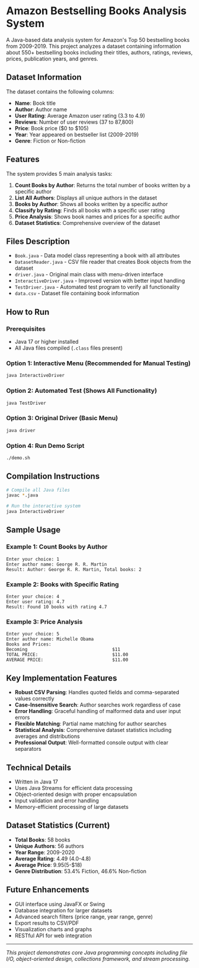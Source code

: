 # Amazon Bestselling Books Analysis System

A Java-based data analysis system for Amazon's Top 50 bestselling books from 2009-2019. This project analyzes a dataset containing information about 550+ bestselling books including their titles, authors, ratings, reviews, prices, publication years, and genres.

## Dataset Information

The dataset contains the following columns:
- **Name**: Book title
- **Author**: Author name
- **User Rating**: Average Amazon user rating (3.3 to 4.9)
- **Reviews**: Number of user reviews (37 to 87,800)
- **Price**: Book price ($0 to $105)
- **Year**: Year appeared on bestseller list (2009-2019)
- **Genre**: Fiction or Non-fiction

## Features

The system provides 5 main analysis tasks:

1. **Count Books by Author**: Returns the total number of books written by a specific author
2. **List All Authors**: Displays all unique authors in the dataset
3. **Books by Author**: Shows all books written by a specific author
4. **Classify by Rating**: Finds all books with a specific user rating
5. **Price Analysis**: Shows book names and prices for a specific author
6. **Dataset Statistics**: Comprehensive overview of the dataset

## Files Description

- `Book.java` - Data model class representing a book with all attributes
- `DatasetReader.java` - CSV file reader that creates Book objects from the dataset
- `driver.java` - Original main class with menu-driven interface
- `InteractiveDriver.java` - Improved version with better input handling
- `TestDriver.java` - Automated test program to verify all functionality
- `data.csv` - Dataset file containing book information

## How to Run

### Prerequisites
- Java 17 or higher installed
- All Java files compiled (`.class` files present)

### Option 1: Interactive Menu (Recommended for Manual Testing)
```bash
java InteractiveDriver
```

### Option 2: Automated Test (Shows All Functionality)
```bash
java TestDriver
```

### Option 3: Original Driver (Basic Menu)
```bash
java driver
```

### Option 4: Run Demo Script
```bash
./demo.sh
```

## Compilation Instructions

```bash
# Compile all Java files
javac *.java

# Run the interactive system
java InteractiveDriver
```

## Sample Usage

### Example 1: Count Books by Author
```
Enter your choice: 1
Enter author name: George R. R. Martin
Result: Author: George R. R. Martin, Total books: 2
```

### Example 2: Books with Specific Rating
```
Enter your choice: 4
Enter user rating: 4.7
Result: Found 10 books with rating 4.7
```

### Example 3: Price Analysis
```
Enter your choice: 5
Enter author name: Michelle Obama
Books and Prices:
Becoming                                $11
TOTAL PRICE:                            $11.00
AVERAGE PRICE:                          $11.00
```

## Key Implementation Features

- **Robust CSV Parsing**: Handles quoted fields and comma-separated values correctly
- **Case-Insensitive Search**: Author searches work regardless of case
- **Error Handling**: Graceful handling of malformed data and user input errors
- **Flexible Matching**: Partial name matching for author searches
- **Statistical Analysis**: Comprehensive dataset statistics including averages and distributions
- **Professional Output**: Well-formatted console output with clear separators

## Technical Details

- Written in Java 17
- Uses Java Streams for efficient data processing
- Object-oriented design with proper encapsulation
- Input validation and error handling
- Memory-efficient processing of large datasets

## Dataset Statistics (Current)

- **Total Books**: 58 books
- **Unique Authors**: 56 authors
- **Year Range**: 2009-2020
- **Average Rating**: 4.49 (4.0-4.8)
- **Average Price**: $9.95 ($5-$18)
- **Genre Distribution**: 53.4% Fiction, 46.6% Non-fiction

## Future Enhancements

- GUI interface using JavaFX or Swing
- Database integration for larger datasets
- Advanced search filters (price range, year range, genre)
- Export results to CSV/PDF
- Visualization charts and graphs
- RESTful API for web integration

---

*This project demonstrates core Java programming concepts including file I/O, object-oriented design, collections framework, and stream processing.*

